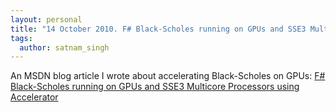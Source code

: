 ```yaml
---
layout: personal
title: "14 October 2010. F# Black-Scholes running on GPUs and SSE3 Multicore Processors using Accelerator"
tags:
  author: satnam_singh
---
```

An MSDN blog article I wrote about accelerating Black-Scholes on GPUs: [ F# Black-Scholes running on GPUs and SSE3 Multicore Processors using Accelerator](https://web.archive.org/web/20111230035930/http://blogs.msdn.com/b/satnam_singh/archive/2010/10/14/f-black-scholes-running-on-gpis-and-sse3-multicore-processors-using-accelerator.aspx)